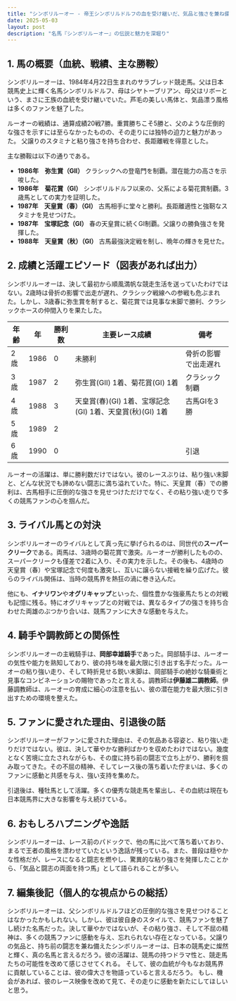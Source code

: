 ```yaml
---
title: "シンボリルーオー - 帝王シンボリルドルフの血を受け継いだ、気品と強さを兼ね備えた名馬"
date: 2025-05-03
layout: post
description: "名馬『シンボリルーオー』の伝説と魅力を深堀り"
---
```


## 1. 馬の概要（血統、戦績、主な勝鞍）

シンボリルーオーは、1984年4月22日生まれのサラブレッド競走馬。父は日本競馬史上に輝く名馬シンボリルドルフ、母はシヤトーブリアン、母父はリボーという、まさに王族の血統を受け継いでいた。芦毛の美しい馬体と、気品漂う風格は多くのファンを魅了した。

ルーオーの戦績は、通算成績20戦7勝。重賞勝ちこそ5勝と、父のような圧倒的な強さを示すには至らなかったものの、その走りには独特の迫力と魅力があった。  父譲りのスタミナと粘り強さを持ち合わせ、長距離戦を得意とした。

主な勝鞍は以下の通りである。

* **1986年　弥生賞（GII）**  クラシックへの登竜門を制覇。潜在能力の高さを示唆した。
* **1986年　菊花賞（GI）**  シンボリルドルフ以来の、父系による菊花賞制覇。3歳馬としての実力を証明した。
* **1987年　天皇賞（春）（GI）**  古馬相手に堂々と勝利。長距離適性と強靭なスタミナを見せつけた。
* **1987年　宝塚記念（GI）**  春の天皇賞に続くGI制覇。父譲りの勝負強さを発揮した。
* **1988年　天皇賞（秋）（GI）**  古馬最強決定戦を制し、晩年の輝きを見せた。


## 2. 成績と活躍エピソード（図表があれば出力）

シンボリルーオーは、決して最初から順風満帆な競走生活を送っていたわけではない。2歳時は骨折の影響で出走が遅れ、クラシック戦線への参戦も危ぶまれた。しかし、3歳春に弥生賞を制すると、菊花賞では見事な末脚で勝利、クラシックホースの仲間入りを果たした。

| 年齢 | 年 | 勝利数 | 主要レース成績 | 備考 |
|---|---|---|---|---|
| 2歳 | 1986 | 0 | 未勝利 | 骨折の影響で出走遅れ |
| 3歳 | 1987 | 2 | 弥生賞(GII) 1着、菊花賞(GI) 1着 | クラシック制覇 |
| 4歳 | 1988 | 3 | 天皇賞(春)(GI) 1着、宝塚記念(GI) 1着、天皇賞(秋)(GI) 1着 | 古馬GIを3勝 |
| 5歳 | 1989 | 2 |  |  |
| 6歳 | 1990 | 0 |  | 引退 |


ルーオーの活躍は、単に勝利数だけではない。彼のレースぶりは、粘り強い末脚と、どんな状況でも諦めない闘志に満ち溢れていた。特に、天皇賞（春）での勝利は、古馬相手に圧倒的な強さを見せつけただけでなく、その粘り強い走りで多くの競馬ファンの心を掴んだ。


## 3. ライバル馬との対決

シンボリルーオーのライバルとして真っ先に挙げられるのは、同世代の**スーパークリーク**である。両馬は、3歳時の菊花賞で激突。ルーオーが勝利したものの、スーパークリークも僅差で2着に入り、その実力を示した。その後も、4歳時の天皇賞（春）や宝塚記念で何度も激突し、互いに譲らない接戦を繰り広げた。彼らのライバル関係は、当時の競馬界を熱狂の渦に巻き込んだ。

他にも、**イナリワン**や**オグリキャップ**といった、個性豊かな強豪馬たちとの対戦も記憶に残る。特にオグリキャップとの対戦では、異なるタイプの強さを持ち合わせた両雄のぶつかり合いは、競馬ファンに大きな感動を与えた。


## 4. 騎手や調教師との関係性

シンボリルーオーの主戦騎手は、**岡部幸雄騎手**であった。岡部騎手は、ルーオーの気性や能力を熟知しており、彼の持ち味を最大限に引き出す名手だった。ルーオーの粘り強い走り、そして時折見せる鋭い末脚は、岡部騎手の絶妙な騎乗術と見事なコンビネーションの賜物であったと言える。調教師は**伊藤雄二調教師**。伊藤調教師は、ルーオーの育成に細心の注意を払い、彼の潜在能力を最大限に引き出すための環境を整えた。


## 5. ファンに愛された理由、引退後の話

シンボリルーオーがファンに愛された理由は、その気品ある容姿と、粘り強い走りだけではない。彼は、決して華やかな勝利ばかりを収めたわけではない。幾度となく苦境に立たされながらも、その度に持ち前の闘志で立ち上がり、勝利を掴み取ってきた。その不屈の精神、そしてレース後の落ち着いた佇まいは、多くのファンに感動と共感を与え、強い支持を集めた。

引退後は、種牡馬として活躍。多くの優秀な競走馬を輩出し、その血統は現在も日本競馬界に大きな影響を与え続けている。


## 6. おもしろハプニングや逸話

シンボリルーオーは、レース前のパドックで、他の馬に比べて落ち着いており、まるで王者の風格を漂わせていたという逸話が残っている。また、普段は穏やかな性格だが、レースになると闘志を燃やし、驚異的な粘り強さを発揮したことから、「気品と闘志の両面を持つ馬」として語られることが多い。


## 7. 編集後記（個人的な視点からの総括）

シンボリルーオーは、父シンボリルドルフほどの圧倒的な強さを見せつけることはなかったかもしれない。しかし、彼は彼自身のスタイルで、競馬ファンを魅了し続けた名馬だった。決して華やかではないが、その粘り強さ、そして不屈の精神は、多くの競馬ファンに感動を与え、忘れられない存在となっている。父譲りの気品と、持ち前の闘志を兼ね備えたシンボリルーオーは、日本の競馬史に燦然と輝く、真の名馬と言えるだろう。彼の活躍は、競馬の持つドラマ性と、競走馬たちの可能性を改めて感じさせてくれる。  そして、彼の血統が今もなお競馬界に貢献していることは、彼の偉大さを物語っていると言えるだろう。  もし、機会があれば、彼のレース映像を改めて見て、その走りに感動を新たにしてほしいと思う。
